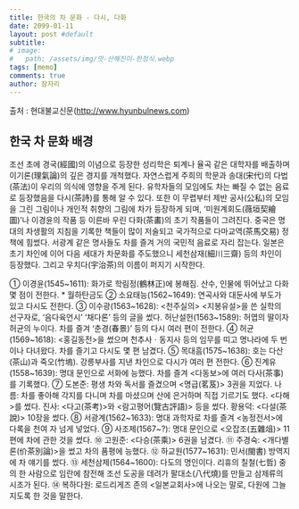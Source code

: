 ```yaml
---
title: 한국의 차 문화 - 다시, 다화
date: 2099-01-11
layout: post #default
subtitle: 
# image:
#   path: /assets/img/맛-산해진미-한정식.webp
tags: [memo]
comments: true
author: 잠자리
---
```


출처 : 현대불교신문(http://www.hyunbulnews.com)

## 한국 차 문화 배경
조선 초에 경국(經國)의 이념으로 등장한 성리학은 퇴계나 율곡 같은 대학자를 배출하며 이기론(理氣論)의 깊은 경지를 개척했다. 자연스럽게 주희의 학문과 송대(宋代)의 다법(茶法)이 우리의 의식에 영향을 주게 된다. 유학자들의 모임에도 차는 빠질 수 없는 음료로 등장했음을 다시(茶詩)를 통해 알 수 있다. 또한 이 무렵부터 제반 공사(公私)의 모임을 그린 그림이나 개인적 취향의 그림에 차가 등장하게 되며, ‘미원계회도(薇垣契繪圖)’나 이경윤의 작품 등 이른바 우린 다화(茶畵)의 초기 작품들이 그려진다.
중국은 명대의 차생활의 지침을 기록한 책들이 많이 저술되고 국가적으로 다마교역(茶馬交易) 정책에 힘썼다. 서광계 같은 명사들도 차를 즐겨 거의 국민적 음료로 자리 잡는다.
일본은 초기 차인에 이어 다음 세대가 차문화를 주도했으니 세천삼재(細川三齋) 등의 차인이 등장했다. 그리고 우치다(宇治茶)의 이름이 퍼지기 시작한다.

① 이경윤(1545~1611): 화가로 학림정(鶴林正)에 봉해짐. 산수, 인물에 뛰어났고 다화 몇 점이 전한다.
    * 월하탄금도
② 소요태능(1562~1649): 연곡사와 대둔사에 부도가 있고 다시도 전한다.
③ 이수광(1563~1628): <천주실의> <지봉유설>을 쓴 실학의 선구자로, ‘음다육언시’ ‘채다론’ 등의 글을 썼다.
허난설헌(1563~1589): 허엽의 딸이자 허균의 누이다. 차를 즐겨 ‘춘경(春景)’ 등의 다시 여러 편이 전한다.
④ 허균(1569~1618): <홍길동전>을 썼으며 천추사ㆍ동지사 등의 임무를 띠고 명나라에 두 번이나 다녀왔다. 차를 즐기고 다시도 몇 편 남겼다.
⑤ 목대흠(1575~1638): 호는 다산(茶山)과 죽오(竹塢). 강릉부사를 지낸 차인으로 다시가 여러 편 전한다.
⑥ 진계유(1558~1639): 명대 문인으로 서화에 능했다. 차를 즐겨 <다동보>에 여러 다사(茶事)를 기록했다.
⑦ 도본준: 평생 차와 독서를 즐겼으며 <명급(茗芨)> 3권을 지었다.
나름: 차를 좋아해 각지를 다니며 차를 마셨으며 산에 은거하며 직접 기르기도 했다. <다해>를 썼다.
진사: <다고(茶考)>와 <람고평어(覽古評語)> 등을 썼다.
황용덕: <다설(茶說)> 10장을 썼다.
⑧ 서광계(1562~1633): 명대 과학자로 차를 즐겨 <농정전서>에 다록을 천여 자 넘게 넣었다.
⑨ 사조제(1567~?): 명대 문인으로 <오잡조(五雜俎)> 11편에 차에 관한 것을 썼다.
⑩ 고원준: <다승(茶乘)> 6권을 남겼다.
⑪ 주경숙: <개다별론(价茶別論)>을 썼고 차의 품평에 능했다.
⑫ 하교원(1577~1631): 민서(閩書) 방역지에 차 얘기를 썼다.
⑬ 세천삼제(1564~1600): 다도의 명인이다. 리휴의 칠철(七哲) 중의 한 사람으로 임란에 참전해 조선 도공을 데려가 팔대소(八代燒)를 만들고 삼제류의 시조가 된다.
⑭ 복하다원: 로드리게즈 존의 <일본교회사>에 나오는 말로, 다원에 그늘지도록 한 것을 말한다.
